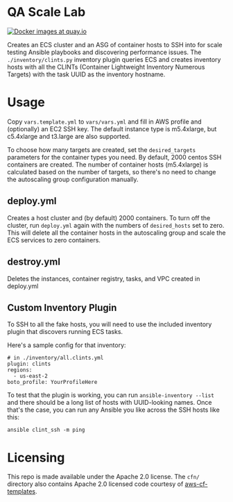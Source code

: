 # QA Scale Lab

[![Docker images at quay.io](https://quay.io/repository/ryansb/ansible-scale-test/status "Docker Repository on Quay")](https://quay.io/repository/ryansb/ansible-scale-test)

Creates an ECS cluster and an ASG of container hosts to SSH into for scale
testing Ansible playbooks and discovering performance issues. The
`./inventory/clints.py` inventory plugin queries ECS and creates inventory
hosts with all the CLINTs (Container Lightweight Inventory Numerous Targets)
with the task UUID as the inventory hostname.

# Usage

Copy `vars.template.yml` to `vars/vars.yml` and fill in AWS profile and (optionally)
an EC2 SSH key. The default instance type is m5.4xlarge, but c5.4xlarge and
t3.large are also supported.

To choose how many targets are created, set the `desired_targets` parameters
for the container types you need. By default, 2000 centos SSH containers are
created. The number of container hosts (m5.4xlarge) is calculated based on the
number of targets, so there's no need to change the autoscaling group
configuration manually.

## deploy.yml

Creates a host cluster and (by default) 2000 containers. To turn off the
cluster, run `deploy.yml` again with the numbers of `desired_hosts` set to
zero. This will delete all the container hosts in the autoscaling group and
scale the ECS services to zero containers.

## destroy.yml

Deletes the instances, container registry, tasks, and VPC created in deploy.yml

## Custom Inventory Plugin

To SSH to all the fake hosts, you will need to use the included inventory
plugin that discovers running ECS tasks.

Here's a sample config for that inventory:

```
# in ./inventory/all.clints.yml
plugin: clints
regions:
  - us-east-2
boto_profile: YourProfileHere
```

To test that the plugin is working, you can run `ansible-inventory --list` and
there should be a long list of hosts with UUID-looking names. Once that's the
case, you can run any Ansible you like across the SSH hosts like this:

```
ansible clint_ssh -m ping
```

# Licensing

This repo is made available under the Apache 2.0 license. The `cfn/`
directory also contains Apache 2.0 licensed code courtesy of
[aws-cf-templates](https://github.com/widdix/aws-cf-templates).
